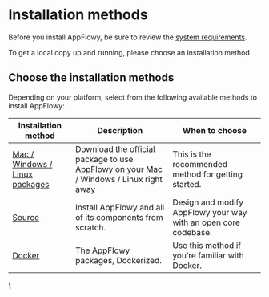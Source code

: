 # Installation methods

Before you install AppFlowy, be sure to review the [system requirements](https://app.gitbook.com/o/IHfa17qNq2j7xRHMJFoU/s/vs4LQcuzr0JR34ApS5sM/c/ByEufCzB2NBgKC1qAfuI/install-appflowy/requirements).&#x20;

To get a local copy up and running, please choose an installation method.

## Choose the installation methods

Depending on your platform, select from the following available methods to install AppFlowy:

| Installation method                                           | Description                                                                            | When to choose                                                  |
| ------------------------------------------------------------- | -------------------------------------------------------------------------------------- | --------------------------------------------------------------- |
| [Mac / Windows / Linux packages](mac-windows-linux-packages/) | Download the official package to use AppFlowy on your Mac / Windows / Linux right away | This is the recommended method for getting started.             |
| [Source](from-source.md)                                      | Install AppFlowy and all of its components from scratch.                               | Design and modify AppFlowy your way with an open core codebase. |
| [Docker](installing-with-docker.md)                           | The AppFlowy packages, Dockerized.                                                     | Use this method if you’re familiar with Docker.                 |

\
